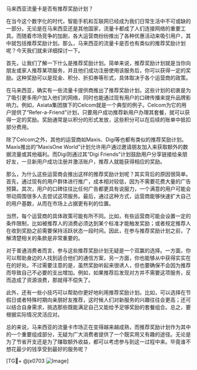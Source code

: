 马来西亚流量卡是否有推荐奖励计划？

在当今这个数字化的时代，智能手机和互联网已经成为我们日常生活中不可或缺的一部分。无论是在马来西亚还是其他国家，流量卡都成了人们连接网络的重要工具。而随着市场竞争的加剧，各大运营商纷纷推出了各种优惠活动来吸引用户，其中就包括推荐奖励计划。那么，马来西亚的流量卡是否也有类似的推荐奖励计划呢？今天我们就来详细探讨一下。

首先，让我们了解一下什么是推荐奖励计划。简单来说，推荐奖励计划就是当你向朋友或家人推荐某项服务，并且他们成功注册使用该服务后，你可以获得一定的奖励。这种奖励可以是现金、积分、折扣券等形式，具体取决于各个运营商的政策。

在马来西亚，确实有一些流量卡提供商推出了推荐奖励计划。这些计划的初衷是为了吸引更多用户加入他们的网络，同时也能通过现有用户的口碑传播来提升品牌影响力。例如，Axiata集团旗下的Celcom就是一个典型的例子。Celcom为它的用户提供了“Refer-a-Friend”计划，只要用户成功推荐新用户办理其套餐，就可以获得一定的奖励。奖励通常是以积分的形式发放，这些积分可以在后续的账单中抵扣部分费用。

除了Celcom之外，其他的运营商如Maxis、Digi等也都有类似的推荐奖励计划。Maxis推出的“MaxisOne World”计划允许用户通过邀请朋友加入来获取额外的数据流量或其他福利。而Digi则通过其“Digi Friends”计划鼓励用户分享链接给亲朋好友，一旦新用户成功注册并激活账户，推荐人就能获得相应的奖励。

那么，为什么这些运营商会推出这样的推荐奖励计划呢？其实背后的原因很简单。首先，通过现有的用户群体进行推广，成本相对较低，因为不需要花费大量的广告预算。其次，用户的口碑往往比任何广告都更具有说服力，一个满意的用户可能会带动周围很多人去尝试这项服务。最后，通过这种方式，运营商能够快速扩大自己的用户基数，从而在市场上占据更有利的位置。

当然，每个运营商的具体政策可能有所不同。比如，有些运营商可能会设置一定的条件限制，比如被推荐人的消费必须达到某个标准才能触发奖励；或者规定推荐人在收到奖励之前需要保持活跃状态一段时间。因此，在参与推荐奖励计划之前，了解清楚相关的条款是非常重要的。

对于普通消费者而言，参与这些推荐奖励计划无疑是一个双赢的选择。一方面，你可以帮助身边的人找到适合他们的通信方案，另一方面，你也能够从中获得实实在在的好处。不过需要注意的是，虽然奖励听起来很诱人，但也要确保不会因为推荐而导致自己不必要的支出增加。例如，如果推荐后发现对方并不需要这项服务，反而造成了资源浪费，那就得不偿失了。

此外，还有一些小技巧可以帮助你更好地利用推荐奖励计划。比如，可以选择在节假日或者特殊时期向亲朋好友推荐，这时候人们对新服务的兴趣往往会更高；还可以结合自身需求，挑选那些既能满足自己又能给予足够奖励的套餐组合。总之，要根据实际情况灵活应对。

总的来说，马来西亚的流量卡市场正在变得越来越成熟，而推荐奖励计划作为其中的一个重要组成部分，无疑为广大消费者提供了一个既实用又有趣的途径。无论是为了节省开支还是为了赚取额外收益，都可以考虑参与到这一过程中来。毕竟谁不想花最少的钱享受到最好的服务呢？

[TG💪+ @jx0703 ![Image](https://github.com/user-attachments/assets/dbca1d08-cadb-493c-b0ec-ad6f7a83f270)]
